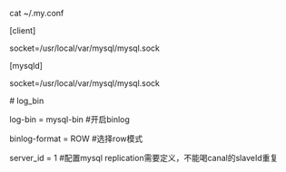 cat ~/.my.conf

\[client\]

socket=/usr/local/var/mysql/mysql.sock

\[mysqld\]

socket=/usr/local/var/mysql/mysql.sock

\# log\_bin

log-bin = mysql-bin \#开启binlog

binlog-format = ROW \#选择row模式

server\_id = 1 \#配置mysql replication需要定义，不能喝canal的slaveId重复



